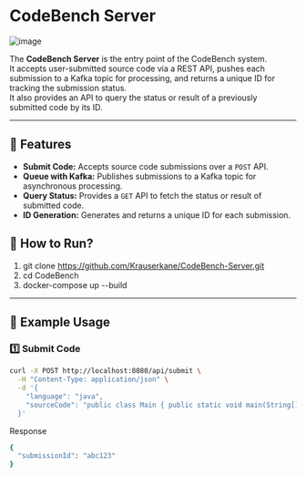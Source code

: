 # CodeBench Server
![image](https://github.com/user-attachments/assets/84c4531b-2c54-4b2e-a94e-cc1b4d514de8)

The **CodeBench Server** is the entry point of the CodeBench system.  
It accepts user-submitted source code via a REST API, pushes each submission to a Kafka topic for processing, and returns a unique ID for tracking the submission status.  
It also provides an API to query the status or result of a previously submitted code by its ID.

---

## 📌 Features

- **Submit Code:** Accepts source code submissions over a `POST` API.
- **Queue with Kafka:** Publishes submissions to a Kafka topic for asynchronous processing.
- **Query Status:** Provides a `GET` API to fetch the status or result of submitted code.
- **ID Generation:** Generates and returns a unique ID for each submission.


## 🚀 How to Run?
1. git clone https://github.com/Krauserkane/CodeBench-Server.git
2. cd CodeBench
3. docker-compose up --build


---

## 📌 Example Usage

### 1️⃣ Submit Code

```bash
curl -X POST http://localhost:8080/api/submit \
  -H "Content-Type: application/json" \
  -d '{
    "language": "java",
    "sourceCode": "public class Main { public static void main(String[] args) { System.out.println(\"Hello CodeBench!\"); } }"
  }'
```

Response

``` bash
{
  "submissionId": "abc123"
}
```
